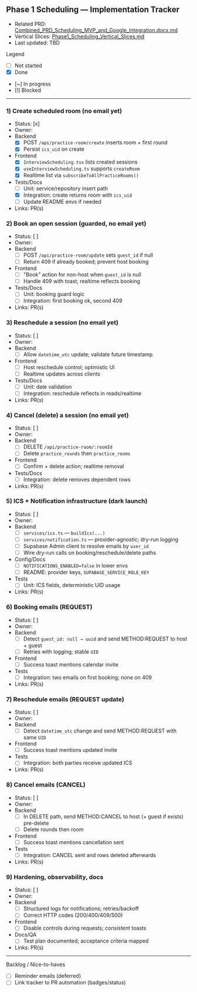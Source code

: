 ## Phase 1 Scheduling — Implementation Tracker

- Related PRD: [Combined_PRD_Scheduling_MVP_and_Google_Integration.docx.md](./Combined_PRD_Scheduling_MVP_and_Google_Integration.docx.md)
- Vertical Slices: [Phase1_Scheduling_Vertical_Slices.md](./Phase1_Scheduling_Vertical_Slices.md)
- Last updated: TBD

Legend
- [ ] Not started
- [x] Done
- [~] In progress
- [!] Blocked

---

### 1) Create scheduled room (no email yet)
- Status: [x]
- Owner:
- Backend
  - [x] POST `/api/practice-room/create` inserts room + first round
  - [x] Persist `ics_uid` on create
- Frontend
  - [x] `InterviewScheduling.tsx` lists created sessions
  - [x] `useInterviewScheduling.ts` supports `createRoom`
  - [x] Realtime list via `subscribeToAllPracticeRooms()`
- Tests/Docs
  - [ ] Unit: service/repository insert path
  - [x] Integration: create returns room with `ics_uid`
  - [ ] Update README envs if needed
- Links: PR(s)

### 2) Book an open session (guarded, no email yet)
- Status: [ ]
- Owner:
- Backend
  - [ ] POST `/api/practice-room/update` sets `guest_id` if null
  - [ ] Return 409 if already booked; prevent host booking
- Frontend
  - [ ] "Book" action for non-host when `guest_id` is null
  - [ ] Handle 409 with toast; realtime reflects booking
- Tests/Docs
  - [ ] Unit: booking guard logic
  - [ ] Integration: first booking ok, second 409
- Links: PR(s)

### 3) Reschedule a session (no email yet)
- Status: [ ]
- Owner:
- Backend
  - [ ] Allow `datetime_utc` update; validate future timestamp
- Frontend
  - [ ] Host reschedule control; optimistic UI
  - [ ] Realtime updates across clients
- Tests/Docs
  - [ ] Unit: date validation
  - [ ] Integration: reschedule reflects in reads/realtime
- Links: PR(s)

### 4) Cancel (delete) a session (no email yet)
- Status: [ ]
- Owner:
- Backend
  - [ ] DELETE `/api/practice-room/:roomId`
  - [ ] Delete `practice_rounds` then `practice_rooms`
- Frontend
  - [ ] Confirm + delete action; realtime removal
- Tests/Docs
  - [ ] Integration: delete removes dependent rows
- Links: PR(s)

### 5) ICS + Notification infrastructure (dark launch)
- Status: [ ]
- Owner:
- Backend
  - [ ] `services/ics.ts` — `buildIcs(...)`
  - [ ] `services/notification.ts` — provider-agnostic; dry-run logging
  - [ ] Supabase Admin client to resolve emails by `user_id`
  - [ ] Wire dry-run calls on booking/reschedule/delete paths
- Config/Docs
  - [ ] `NOTIFICATIONS_ENABLED=false` in lower envs
  - [ ] README: provider keys, `SUPABASE_SERVICE_ROLE_KEY`
- Tests
  - [ ] Unit: ICS fields, deterministic UID usage
- Links: PR(s)

### 6) Booking emails (REQUEST)
- Status: [ ]
- Owner:
- Backend
  - [ ] Detect `guest_id: null → uuid` and send METHOD:REQUEST to host + guest
  - [ ] Retries with logging; stable `UID`
- Frontend
  - [ ] Success toast mentions calendar invite
- Tests
  - [ ] Integration: two emails on first booking; none on 409
- Links: PR(s)

### 7) Reschedule emails (REQUEST update)
- Status: [ ]
- Owner:
- Backend
  - [ ] Detect `datetime_utc` change and send METHOD:REQUEST with same `UID`
- Frontend
  - [ ] Success toast mentions updated invite
- Tests
  - [ ] Integration: both parties receive updated ICS
- Links: PR(s)

### 8) Cancel emails (CANCEL)
- Status: [ ]
- Owner:
- Backend
  - [ ] In DELETE path, send METHOD:CANCEL to host (+ guest if exists) pre-delete
  - [ ] Delete rounds then room
- Frontend
  - [ ] Success toast mentions cancellation sent
- Tests
  - [ ] Integration: CANCEL sent and rows deleted afterwards
- Links: PR(s)

### 9) Hardening, observability, docs
- Status: [ ]
- Owner:
- Backend
  - [ ] Structured logs for notifications; retries/backoff
  - [ ] Correct HTTP codes (200/400/409/500)
- Frontend
  - [ ] Disable controls during requests; consistent toasts
- Docs/QA
  - [ ] Test plan documented; acceptance criteria mapped
- Links: PR(s)

---

Backlog / Nice-to-haves
- [ ] Reminder emails (deferred)
- [ ] Link tracker to PR automation (badges/status)
